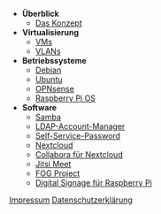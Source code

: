<!-- docs/_sidebar.md -->
- **Überblick**
  - [Das Konzept](/)
- **Virtualisierung**
  - [VMs](virtualisierung/vms.md)
  - [VLANs](virtualisierung/vlans.md)
- **Betriebssysteme**
  - [Debian](betriebssysteme/debian.md)
  - [Ubuntu](betriebssysteme/ubuntu.md)
  - [OPNsense](betriebssysteme/opnsense.md)
  - [Raspberry Pi OS](betriebssysteme/raspberry-pi-os.md)
- **Software**
  - [Samba](software/samba.md)
  - [LDAP-Account-Manager](software/ldap-account-manager.md)
  - [Self-Service-Password](software/self-service-password.md)
  - [Nextcloud](software/nextcloud.md)
  - [Collabora für Nextcloud](software/collabora-fuer-nextcloud.md)
  - [Jitsi Meet](software/jitsi-meet.md)
  - [FOG Project](software/fog-project.md)
  - [Digital Signage für Raspberry Pi](software/digital-signage-fuer-raspberry-pi.md)

[Impressum](impressum/)
[Datenschutzerklärung](datenschutzerklaerung/)